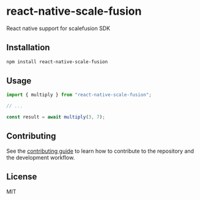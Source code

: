 # react-native-scale-fusion

React native support for scalefusion SDK

## Installation

```sh
npm install react-native-scale-fusion
```

## Usage

```js
import { multiply } from "react-native-scale-fusion";

// ...

const result = await multiply(3, 7);
```

## Contributing

See the [contributing guide](CONTRIBUTING.md) to learn how to contribute to the repository and the development workflow.

## License

MIT
